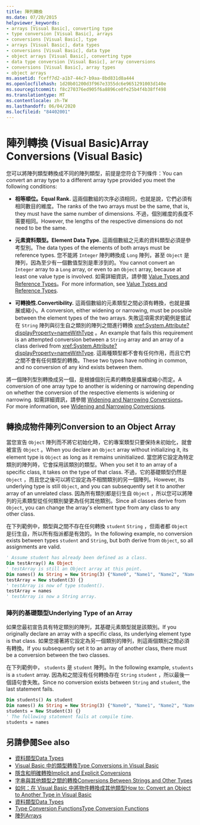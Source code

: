 ```yaml
---
title: 陣列轉換
ms.date: 07/20/2015
helpviewer_keywords:
- arrays [Visual Basic], converting type
- type conversion [Visual Basic], arrays
- conversions [Visual Basic], type
- arrays [Visual Basic], data types
- conversions [Visual Basic], data type
- object arrays [Visual Basic], converting type
- data type conversion [Visual Basic], array conversions
- conversions [Visual Basic], array types
- object arrays
ms.assetid: fceff7d2-a1b7-44c7-b9aa-8bd831d8a444
ms.openlocfilehash: 1d20b01200d3f967e3355dc6e9651291003d140e
ms.sourcegitcommit: f8c270376ed905f6a8896ce0fe25b4f4b38ff498
ms.translationtype: MT
ms.contentlocale: zh-TW
ms.lasthandoff: 06/04/2020
ms.locfileid: "84402001"
---
```

# <a name="array-conversions-visual-basic"></a><span data-ttu-id="4080e-102">陣列轉換 (Visual Basic)</span><span class="sxs-lookup"><span data-stu-id="4080e-102">Array Conversions (Visual Basic)</span></span>
<span data-ttu-id="4080e-103">您可以將陣列類型轉換成不同的陣列類型，前提是您符合下列條件：</span><span class="sxs-lookup"><span data-stu-id="4080e-103">You can convert an array type to a different array type provided you meet the following conditions:</span></span>  
  
- <span data-ttu-id="4080e-104">**相等順位。**</span><span class="sxs-lookup"><span data-stu-id="4080e-104">**Equal Rank.**</span></span> <span data-ttu-id="4080e-105">這兩個數組的次序必須相同，也就是說，它們必須有相同數目的維度。</span><span class="sxs-lookup"><span data-stu-id="4080e-105">The ranks of the two arrays must be the same, that is, they must have the same number of dimensions.</span></span> <span data-ttu-id="4080e-106">不過，個別維度的長度不需要相同。</span><span class="sxs-lookup"><span data-stu-id="4080e-106">However, the lengths of the respective dimensions do not need to be the same.</span></span>  
  
- <span data-ttu-id="4080e-107">**元素資料類型。**</span><span class="sxs-lookup"><span data-stu-id="4080e-107">**Element Data Type.**</span></span> <span data-ttu-id="4080e-108">這兩個數組之元素的資料類型必須是參考型別。</span><span class="sxs-lookup"><span data-stu-id="4080e-108">The data types of the elements of both arrays must be reference types.</span></span> <span data-ttu-id="4080e-109">您不能將 `Integer` 陣列轉換成 `Long` 陣列，甚至 `Object` 是陣列，因為至少有一個數值型別是牽涉到的。</span><span class="sxs-lookup"><span data-stu-id="4080e-109">You cannot convert an `Integer` array to a `Long` array, or even to an `Object` array, because at least one value type is involved.</span></span> <span data-ttu-id="4080e-110">如需詳細資訊，請參閱 [Value Types and Reference Types](value-types-and-reference-types.md)。</span><span class="sxs-lookup"><span data-stu-id="4080e-110">For more information, see [Value Types and Reference Types](value-types-and-reference-types.md).</span></span>  
  
- <span data-ttu-id="4080e-111">**可轉換性.**</span><span class="sxs-lookup"><span data-stu-id="4080e-111">**Convertibility.**</span></span> <span data-ttu-id="4080e-112">這兩個數組的元素類型之間必須有轉換，也就是擴展或縮小。</span><span class="sxs-lookup"><span data-stu-id="4080e-112">A conversion, either widening or narrowing, must be possible between the element types of the two arrays.</span></span> <span data-ttu-id="4080e-113">失敗這項需求的範例是嘗試在 `String` 陣列與衍生自之類別的陣列之間進行轉換 <xref:System.Attribute?displayProperty=nameWithType> 。</span><span class="sxs-lookup"><span data-stu-id="4080e-113">An example that fails this requirement is an attempted conversion between a `String` array and an array of a class derived from <xref:System.Attribute?displayProperty=nameWithType>.</span></span> <span data-ttu-id="4080e-114">這兩種類型都不會有任何作用，而且它們之間不會有任何類型的轉換。</span><span class="sxs-lookup"><span data-stu-id="4080e-114">These two types have nothing in common, and no conversion of any kind exists between them.</span></span>  
  
 <span data-ttu-id="4080e-115">將一個陣列型別轉換成另一個，是根據個別元素的轉換是擴展或縮小而定。</span><span class="sxs-lookup"><span data-stu-id="4080e-115">A conversion of one array type to another is widening or narrowing depending on whether the conversion of the respective elements is widening or narrowing.</span></span> <span data-ttu-id="4080e-116">如需詳細資訊，請參閱 [Widening and Narrowing Conversions](widening-and-narrowing-conversions.md)。</span><span class="sxs-lookup"><span data-stu-id="4080e-116">For more information, see [Widening and Narrowing Conversions](widening-and-narrowing-conversions.md).</span></span>  
  
## <a name="conversion-to-an-object-array"></a><span data-ttu-id="4080e-117">轉換成物件陣列</span><span class="sxs-lookup"><span data-stu-id="4080e-117">Conversion to an Object Array</span></span>  
 <span data-ttu-id="4080e-118">當您宣告 `Object` 陣列而不將它初始化時，它的專案類型只要保持未初始化，就會被宣告 `Object` 。</span><span class="sxs-lookup"><span data-stu-id="4080e-118">When you declare an `Object` array without initializing it, its element type is `Object` as long as it remains uninitialized.</span></span> <span data-ttu-id="4080e-119">當您將它設定為特定類別的陣列時，它會採用該類別的類型。</span><span class="sxs-lookup"><span data-stu-id="4080e-119">When you set it to an array of a specific class, it takes on the type of that class.</span></span> <span data-ttu-id="4080e-120">不過，它的基礎類型仍然是 `Object` ，而且您之後可以將它設定為不相關類別的另一個陣列。</span><span class="sxs-lookup"><span data-stu-id="4080e-120">However, its underlying type is still `Object`, and you can subsequently set it to another array of an unrelated class.</span></span> <span data-ttu-id="4080e-121">因為所有類別都是衍生自 `Object` ，所以您可以將陣列的元素類型從任何類別變更為任何其他類別。</span><span class="sxs-lookup"><span data-stu-id="4080e-121">Since all classes derive from `Object`, you can change the array's element type from any class to any other class.</span></span>  
  
 <span data-ttu-id="4080e-122">在下列範例中，類型與之間不存在任何轉換 `student` `String` ，但兩者都 `Object` 是衍生自，所以所有指派都是有效的。</span><span class="sxs-lookup"><span data-stu-id="4080e-122">In the following example, no conversion exists between types `student` and `String`, but both derive from `Object`, so all assignments are valid.</span></span>  
  
```vb  
' Assume student has already been defined as a class.  
Dim testArray() As Object  
' testArray is still an Object array at this point.  
Dim names() As String = New String(3) {"Name0", "Name1", "Name2", "Name3"}  
testArray = New student(3) {}  
' testArray is now of type student().  
testArray = names  
' testArray is now a String array.  
```  
  
### <a name="underlying-type-of-an-array"></a><span data-ttu-id="4080e-123">陣列的基礎類型</span><span class="sxs-lookup"><span data-stu-id="4080e-123">Underlying Type of an Array</span></span>  
 <span data-ttu-id="4080e-124">如果您最初宣告具有特定類別的陣列，其基礎元素類型就是該類別。</span><span class="sxs-lookup"><span data-stu-id="4080e-124">If you originally declare an array with a specific class, its underlying element type is that class.</span></span> <span data-ttu-id="4080e-125">如果您接著將它設定為另一個類別的陣列，則這兩個類別之間必須有轉換。</span><span class="sxs-lookup"><span data-stu-id="4080e-125">If you subsequently set it to an array of another class, there must be a conversion between the two classes.</span></span>  
  
 <span data-ttu-id="4080e-126">在下列範例中， `students` 是 `student` 陣列。</span><span class="sxs-lookup"><span data-stu-id="4080e-126">In the following example, `students` is a `student` array.</span></span> <span data-ttu-id="4080e-127">因為和之間沒有任何轉換存在 `String` `student` ，所以最後一個語句會失敗。</span><span class="sxs-lookup"><span data-stu-id="4080e-127">Since no conversion exists between `String` and `student`, the last statement fails.</span></span>  
  
```vb  
Dim students() As student  
Dim names() As String = New String(3) {"Name0", "Name1", "Name2", "Name3"}  
students = New Student(3) {}  
' The following statement fails at compile time.  
students = names  
```  
  
## <a name="see-also"></a><span data-ttu-id="4080e-128">另請參閱</span><span class="sxs-lookup"><span data-stu-id="4080e-128">See also</span></span>

- [<span data-ttu-id="4080e-129">資料類型</span><span class="sxs-lookup"><span data-stu-id="4080e-129">Data Types</span></span>](index.md)
- [<span data-ttu-id="4080e-130">Visual Basic 中的類型轉換</span><span class="sxs-lookup"><span data-stu-id="4080e-130">Type Conversions in Visual Basic</span></span>](type-conversions.md)
- [<span data-ttu-id="4080e-131">隱含和明確轉換</span><span class="sxs-lookup"><span data-stu-id="4080e-131">Implicit and Explicit Conversions</span></span>](implicit-and-explicit-conversions.md)
- [<span data-ttu-id="4080e-132">字串與其他類型之間的轉換</span><span class="sxs-lookup"><span data-stu-id="4080e-132">Conversions Between Strings and Other Types</span></span>](conversions-between-strings-and-other-types.md)
- [<span data-ttu-id="4080e-133">如何：在 Visual Basic 中將物件轉換成其他類型</span><span class="sxs-lookup"><span data-stu-id="4080e-133">How to: Convert an Object to Another Type in Visual Basic</span></span>](how-to-convert-an-object-to-another-type.md)
- [<span data-ttu-id="4080e-134">資料類型</span><span class="sxs-lookup"><span data-stu-id="4080e-134">Data Types</span></span>](../../../language-reference/data-types/index.md)
- [<span data-ttu-id="4080e-135">Type Conversion Functions</span><span class="sxs-lookup"><span data-stu-id="4080e-135">Type Conversion Functions</span></span>](../../../language-reference/functions/type-conversion-functions.md)
- [<span data-ttu-id="4080e-136">陣列</span><span class="sxs-lookup"><span data-stu-id="4080e-136">Arrays</span></span>](../arrays/index.md)
